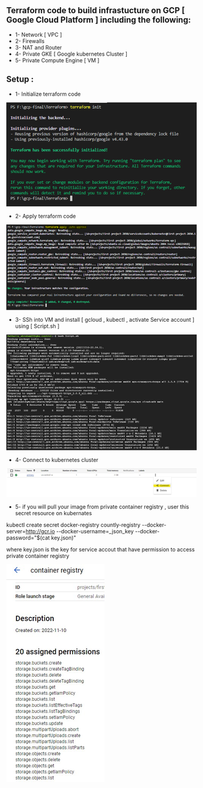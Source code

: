 ## Terraform code to build infrastucture on GCP [ Google Cloud Platform ] including the following:
* 1- Network [ VPC ] 
* 2- Firewalls
* 3- NAT and Router
* 4- Private GKE [ Google kubernetes Cluster ] 
* 5- Private Compute Engine [ VM ]

## Setup :
* 1- Initialize terraform code 

![home_Page Image](../images/init.jpg)
* 2- Apply terraform code 

![home_Page Image](../images/apply.jpg)
* 3- SSh into VM and install [ gcloud , kubectl , activate Service account ] using  [ Script.sh ]

![home_Page Image](../images/script.jpg)
* 4- Connect to kubernetes cluster 

![home_Page Image](../images/connect.jpg)

* 5- if you will pull your image from private container registry , user this secret resource on kubernates 

kubectl create secret docker-registry countly-registry --docker-server=http://gcr.io --docker-username=_json_key --docker-password="$(cat key.json)"

where key.json is the key for service accout that have permission to access private container registry

![home_Page Image](../images/role.jpg)

